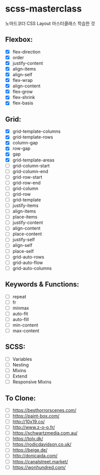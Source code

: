 # scss-masterclass
노마드코더 CSS Layout 마스터클래스 학습한 것
## Flexbox:
- [x]  flex-direction
- [x]  order
- [x]  justify-content
- [x]  align-items
- [x]  align-self
- [x]  flex-wrap
- [x]  align-content
- [x]  flex-grow
- [x]  flex-shrink
- [x]  flex-basis
## Grid:
- [x]  grid-template-columns
- [x]  grid-template-rows
- [x]  column-gap
- [x]  row-gap
- [x]  gap
- [x]  grid-template-areas
- [ ]  grid-column-start
- [ ]  grid-column-end
- [ ]  grid-row-start
- [ ]  grid-row-end
- [ ]  grid-column
- [ ]  grid-row
- [ ]  grid-template
- [ ]  justify-items
- [ ]  align-items
- [ ]  place-items
- [ ]  justify-content
- [ ]  align-content
- [ ]  place-content
- [ ]  justify-self
- [ ]  align-self
- [ ]  place-self
- [ ]  grid-auto-rows
- [ ]  grid-auto-flow
- [ ]  grid-auto-columns
## Keywords & Functions:
- [ ]  repeat
- [ ]  fr
- [ ]  minmax
- [ ]  auto-fit
- [ ]  auto-fill
- [ ]  min-content
- [ ]  max-content
## SCSS:
- [ ]  Variables
- [ ]  Nesting
- [ ]  Mixins
- [ ]  Extend
- [ ]  Responsive Mixins
## To Clone:
- [ ]  https://besthorrorscenes.com/
- [ ]  https://paint-box.com/
- [ ]  http://10x19.co/
- [ ]  http://www.z-o-o.fr/
- [ ]  https://schwartzmedia.com.au/
- [ ]  https://tolv.dk/
- [ ]  https://rodicdavidson.co.uk/
- [ ]  https://beige.de/
- [ ]  http://donicaida.com/
- [ ]  https://canalstreet.market/
- [ ]  https://wonhundred.com/
